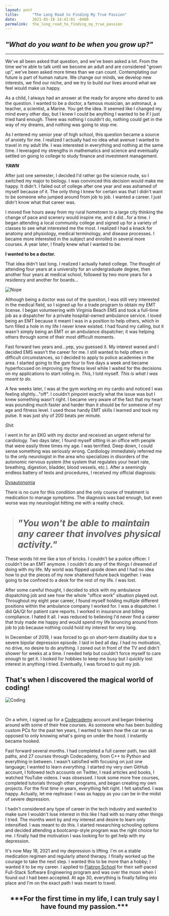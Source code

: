 ```yaml
---
layout: post
title:      "The Long Road to Finding My True Passion"
date:       2021-05-18 14:41:01 -0400
permalink:  the_long_road_to_finding_my_true_passion
---
```


## *"What do you want to be when you grow up?"*
---

We've all been asked that question, and we've been asked a lot.  From the time we're able to talk until we become an adult and are considered "grown up", we've been asked more times than we can count.  Contemplating our future is part of human nature.  We change our minds, we develop new interests, we find our niche, and we try to build our lives around what we feel would make us happy.

As a child, I always had an answer at the ready for anyone who dared to ask the question.  I wanted to be a doctor, a famous musician, an astronaut, a teacher, a scientist, a Marine.  You get the idea.  It seemed like I changed my mind every other day, but I knew I could be anything I wanted to be if I just tried hard enough.  There was nothing I couldn't do, nothing could get in the way of my dreams, and nothing was going to stop me.

As I entered my senior year of high school, this question became a source of anxiety for me.  I realized I actually had no idea what avenue I wanted to travel in my adult life.  I was interested in everything and nothing at the same time.  I leveraged my strengths in mathematics and science and eventually settled on going to college to study finance and investment management.

***YAWN***

After just one semester, I decided I'd rather go the science route, so I switched my major to biology.  I was convinced this decision would make me happy.  It didn't.  I failed out of college after one year and was ashamed of myself because of it.  The only thing I knew for certain was that I didn't want to be someone who jumped around from job to job.  I wanted a career.  I just didn't know what that career was.

I moved five hours away from my rural hometown to a large city thinking the change of pace and scenery would inspire me, and it did...for a time.  I began attending a local community college and signed up for a variety of classes to see what interested me the most.  I realized I had a knack for anatomy and physiology, medical terminology, and disease processes.  I became more interested in the subject and enrolled in several more courses.  A year later, I finally knew what I wanted to be:

**I wanted to be a doctor.**

That idea didn't last long.  I realized I actually hated college.  The thought of attending four years at a university for an undergraduate degree, then another four years at medical school, followed by two more years for a residency and another for boards...

![Nope](https://media.tenor.com/images/c8a495c2fa70f31f8b77d35b6e8b91d4/tenor.gif)

Although being a doctor was out of the question, I was still very interested in the medical field, so I signed up for a trade program to obtain my EMT license.  I began volunteering with Virginia Beach EMS and took a full-time job as a dispatcher for a private hospital-owned ambulance service.  I loved being an EMT because it meant I was in a position to help others, which in turn filled a hole in my life I never knew existed.  I had found my calling, but it wasn't simply being an EMT or an ambulance dispatcher; it was helping others through some of their most difficult moments.

Fast forward two years and...yep, you guessed it.  My interest waned and I decided EMS wasn't the career for me.  I still wanted to help others in difficult circumstances, so I decided to apply to police academies in the area.  I started going to the gym four to five days a week and became hyperfocused on improving my fitness level while I waited for the decisions on my applications to start rolling in.  *This*, I told myself.  *This is what I was meant to do.*

A few weeks later, I was at the gym working on my cardio and noticed I was feeling slightly..."off".  I couldn't pinpoint exactly what the issue was but I knew something wasn't right.  I became very aware of the fact that my heart was pounding much faster and harder than it should be for someone of my age and fitness level.  I used those handy EMT skills I learned and took my pulse.  It was just shy of 200 beats per minute.

*Shit.*

I went in for an EKG with my doctor and received an urgent referral for cardiology.  Two days later, I found myself sitting in an office with people that were easily three times my age.  I was terrified.  Deep down, I could sense something was seriously wrong.  Cardiology immediately referred me to the only neurologist in the area who specializes in disorders of the autonomic nervous system (the system that regulates your heart rate, breathing, digestion, bladder, blood vessels, etc.).  After a seemingly endless battery of tests and procedures, I received my official diagnosis:

[Dysautonomia](https://en.wikipedia.org/wiki/Dysautonomia)

There is no cure for this condition and the only course of treatment is medication to manage symptoms.  The diagnosis was bad enough, but even worse was my neurologist hitting me with a reality check.

> # ***"You won't be able to maintain any career that involves physical activity."***

These words hit me like a ton of bricks.  I couldn't be a police officer.  I couldn't be an EMT anymore.  I couldn't do any of the things I dreamed of doing with my life.  My world was flipped upside down and I had no idea how to put the pieces of my now shattered future back together.  I was going to be confined to a desk for the rest of my life.  I was lost.

After some careful thought, I decided to stick with my ambulance dispatching job and see how the whole "office work" situation played out.  Throughout my eight year career, I found myself holding multiple different positions within the ambulance company I worked for.  I was a dispatcher.  I did QA/QI for patient care reports.  I worked in insurance and billing compliance.  I hated it all.  I was reduced to believing I'd never find a career that truly made me happy and would spend my life bouncing around from job to job because nothing could hold my interest for very long.

In December of 2019, I was forced to go on short-term disability due to a severe bipolar depression episode.  I laid in bed all day.  I had no motivation, no drive, no desire to do anything.  I zoned out in front of the TV and didn't shower for weeks at a time.  I needed help but couldn't force myself to care enough to get it.  I looked for hobbies to keep me busy but I quickly lost interest in anything I tried.  Eventually, I was forced to quit my job.

## That's when I discovered the magical world of coding!
![Coding](https://i.gifer.com/3Eqa.gif)

<br>

On a whim, I signed up for a [Codecademy](https://www.codecademy.com/learn) account and began tinkering around with some of their free courses.  As someone who has been building custom PCs for the past ten years, I wanted to learn *how* the car ran as opposed to only knowing what's going on under the hood.  I instantly became hooked.

Fast forward several months.  I had completed a full career path, two skill paths, and 27 courses through Codecademy, from C++ to Python and everything in between.  I wasn't satisfied with focusing on just one language; I wanted to learn *everything.*  I started my very own GitHub account, I followed tech accounts on Twitter, I read articles and books, I watched YouTube videos.  I was obsessed.  I took some more free courses, completed tutorials through other programs, and began creating my own projects.  For the first time in years, everything felt right.  I felt satisfied.  I was happy.  Actually, let me rephrase: I was as happy as you can be in the midst of severe depression.

I hadn't considered any type of career in the tech industry and wanted to make sure I wouldn't lose interest in this like I had with so many other things I tried.  The months went by and my interest and desire to learn only intensified.  I was meant to do this.  I started researching schooling options and decided attending a bootcamp-style program was the right choice for me.  I finally had the motivation I was looking for to get help with my depression.

It's now May 18, 2021 and my depression is lifting.  I'm on a stable medication regimen and regularly attend therapy.  I finally worked up the courage to take the next step.  I wanted this to be more than a hobby; I wanted it to be my career.  I applied to [Flatiron School](https://flatironschool.com/our-courses/) for their self-paced Full-Stack Software Engineering program and was over the moon when I found out I had been accepted.  At age 30, everything is finally falling into place and I'm on the exact path I was meant to travel.

<h2 align="center">***For the first time in my life, I can truly say I have found my passion.***</h2>
